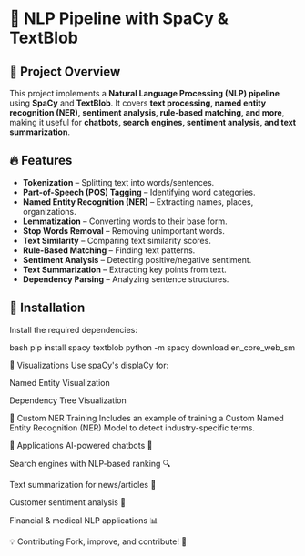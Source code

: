 # 🚀 NLP Pipeline with SpaCy & TextBlob

## 📌 Project Overview
This project implements a **Natural Language Processing (NLP) pipeline** using **SpaCy** and **TextBlob**. It covers **text processing, named entity recognition (NER), sentiment analysis, rule-based matching, and more**, making it useful for **chatbots, search engines, sentiment analysis, and text summarization**.

## 🔥 Features
- **Tokenization** – Splitting text into words/sentences.
- **Part-of-Speech (POS) Tagging** – Identifying word categories.
- **Named Entity Recognition (NER)** – Extracting names, places, organizations.
- **Lemmatization** – Converting words to their base form.
- **Stop Words Removal** – Removing unimportant words.
- **Text Similarity** – Comparing text similarity scores.
- **Rule-Based Matching** – Finding text patterns.
- **Sentiment Analysis** – Detecting positive/negative sentiment.
- **Text Summarization** – Extracting key points from text.
- **Dependency Parsing** – Analyzing sentence structures.

## 📂 Installation
Install the required dependencies:

bash
pip install spacy textblob
python -m spacy download en_core_web_sm


🎨 Visualizations
Use spaCy's displaCy for:

Named Entity Visualization

Dependency Tree Visualization

🔧 Custom NER Training
Includes an example of training a Custom Named Entity Recognition (NER) Model to detect industry-specific terms.

📌 Applications
AI-powered chatbots 🤖

Search engines with NLP-based ranking 🔍

Text summarization for news/articles 📖

Customer sentiment analysis 💬

Financial & medical NLP applications 📊

💡 Contributing
Fork, improve, and contribute! 🚀
